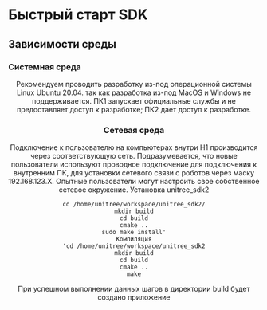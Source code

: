 # Быстрый старт SDK

## Зависимости среды
### Системная среда

<center>Рекомендуем проводить разработку из-под операционной системы Linux Ubuntu 20.04. так как разработка из-под MacOS и Windows не 
поддерживается. ПК1 запускает официальные службы и не предоставляет доступ к разработке; ПК2 дает доступ к разработке.<center>

### Сетевая среда

Подключение к пользователю на компьютерах внутри H1 производится через соответствующую сеть. Подразумевается, что новые пользователи используют проводное подключение для подключения к внутренним ПК, для установки сетевого связи с роботов через маску 192.168.123.X. Опытные пользователи могут настроить свое собственное сетевое окружение.
 Установка unitree_sdk2
```
cd /home/unitree/workspace/unitree_sdk2/
mkdir build
cd build
cmake ..
sudo make install'
Компиляция
'cd /home/unitree/workspace/unitree_sdk2
mkdir build
cd build
cmake ..
make
```
При успешном выполнении данных шагов в директории build будет создано приложение


